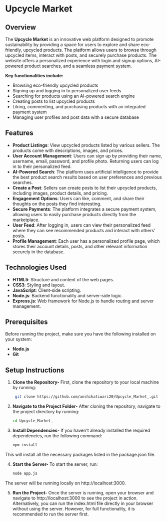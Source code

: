 # Upcycle Market

## Overview

The **Upcycle Market** is an innovative web platform designed to promote sustainability by providing a space for users to explore and share eco-friendly, upcycled products. The platform allows users to browse through upcycled items, interact with posts, and securely purchase products. The website offers a personalized experience with login and signup options, AI-powered product searches, and a seamless payment system.

**Key functionalities include:**
- Browsing eco-friendly upcycled products
- Signing up and logging in to personalized user feeds
- Searching for products using an AI-powered search engine
- Creating posts to list upcycled products
- Liking, commenting, and purchasing products with an integrated payment system
- Managing user profiles and post data with a secure database

## Features

- **Product Listings**: View upcycled products listed by various sellers. The products come with descriptions, images, and prices.
- **User Account Management**: Users can sign up by providing their name, username, email, password, and profile photo. Returning users can log in to their personalized feed.
- **AI-Powered Search**: The platform uses artificial intelligence to provide the best product search results based on user preferences and previous searches.
- **Create a Post**: Sellers can create posts to list their upcycled products, including images, product details, and pricing.
- **Engagement Options**: Users can like, comment, and share their thoughts on the posts they find interesting.
- **Secure Payments**: The platform integrates a secure payment system, allowing users to easily purchase products directly from the marketplace.
- **User Feed**: After logging in, users can view their personalized feed where they can see recommended products and interact with others’ posts.
- **Profile Management**: Each user has a personalized profile page, which stores their account details, posts, and other relevant information securely in the database.

## Technologies Used
- **HTML5**: Structure and content of the web pages.
- **CSS3**: Styling and layout.
- **JavaScript**: Client-side scripting.
- **Node.js**: Backend functionality and server-side logic.
- **Express.js**: Web framework for Node.js to handle routing and server management.

## Prerequisites
Before running the project, make sure you have the following installed on your system:

- **Node.js** 
- **Git**

## Setup Instructions

1. **Clone the Repository-**
First, clone the repository to your local machine by running:
   ```bash
    git clone https://github.com/anshikatiwari20/Upcycle_Market_.git
    ```

2. **Navigate to the Project Folder-**
After cloning the repository, navigate to the project directory by running:
    ```bash
    cd Upcycle_Market_
    ```

3. **Install Dependencies-**
If you haven't already installed the required dependencies, run the following command:
    ```bash
    npm install
    ```
This will install all the necessary packages listed in the package.json file.

4. **Start the Server-**
To start the server, run:
    ```bash
    node app.js
    ```
The server will be running locally on http://localhost:3000.

5. **Run the Project-**
Once the server is running, open your browser and navigate to http://localhost:3000 to see the project in action. Alternatively, you can run the index.html file directly in your browser without using the server. However, for full functionality, it is recommended to run the server first.
